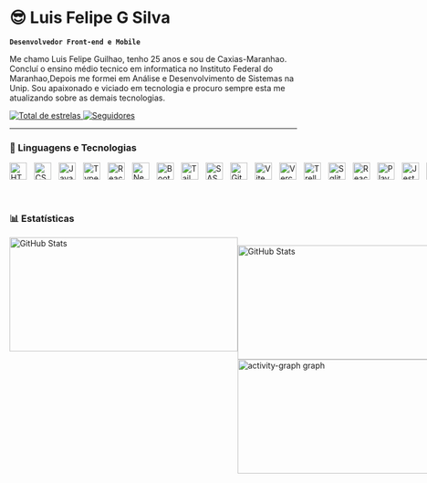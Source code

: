 # 😎 Luis Felipe G Silva

**`Desenvolvedor Front-end e Mobile`**

Me chamo Luis Felipe Guilhao, tenho 25 anos e sou de Caxias-Maranhao. Concluí o ensino médio tecnico em informatica no Instituto Federal do Maranhao,Depois me formei em Análise e Desenvolvimento de Sistemas na Unip. Sou apaixonado e viciado em tecnologia e procuro sempre esta me atualizando sobre as demais tecnologias.

<p align="left"> 
    <a href="https://github.com/PhelipeG?tab=repositories&sort=stargazers">
        <img 
            alt="Total de estrelas" 
            title="Total de estrelas GitHub" 
            src="https://custom-icon-badges.demolab.com/github/stars/PhelipeG?color=55960c&style=for-the-badge&labelColor=488207&logo=star&label=estrelas"
        />
    </a>
    <a href="https://github.com/PhelipeG?tab=followers">
        <img 
            alt="Seguidores" 
            title="Me siga no GitHub" 
            src="https://custom-icon-badges.demolab.com/github/followers/PhelipeG?color=236ad3&labelColor=1155ba&style=for-the-badge&logo=github&label=Seguidores&logoColor=white"
        />
    </a>
</p>

---

### 🤖 Linguagens e Tecnologias

<div style="display:flex;">
<img 
    align="left" 
    alt="HTML"
    title="HTML" 
    width="30px" 
    style="padding-right: 10px;" 
    src="https://cdn.jsdelivr.net/gh/devicons/devicon@latest/icons/html5/html5-original.svg" 
/>
<img 
    align="left" 
    alt="CSS" 
    title="CSS"
    width="30px" 
    style="padding-right: 10px;" 
    src="https://cdn.jsdelivr.net/gh/devicons/devicon@latest/icons/css3/css3-original.svg" 
/>
<img 
    align="left" 
    alt="JavaScript" 
    title="JavaScript"
    width="30px" 
    style="padding-right: 10px;" 
    src="https://cdn.jsdelivr.net/gh/devicons/devicon@latest/icons/javascript/javascript-original.svg" 
/>
<img 
    align="left" 
    alt="TypeScript"
    title="TypeScript" 
    width="30px" 
    style="padding-right: 10px;" 
    src="https://cdn.jsdelivr.net/gh/devicons/devicon@latest/icons/typescript/typescript-original.svg" 
/>
<img 
    align="left" 
    alt="React"
    title="React" 
    width="30px" 
    style="padding-right: 10px;" 
    src="https://cdn.jsdelivr.net/gh/devicons/devicon@latest/icons/react/react-original.svg" 
/>
<img 
    align="left" 
    alt="Next.js" 
    title="Next.js"
    width="30px" 
    style="padding-right: 10px;" 
    src="https://cdn.jsdelivr.net/gh/devicons/devicon@latest/icons/nextjs/nextjs-original.svg" 
/>
<img 
    align="left" 
    alt="Bootstrap"
    title="Bootstrap" 
    width="30px" 
    style="padding-right: 10px;" 
    src="https://cdn.jsdelivr.net/gh/devicons/devicon@latest/icons/bootstrap/bootstrap-original.svg" 
/>
<img 
    align="left" 
    alt="Tailwind" 
    title="Tailwind"
    width="30px" 
    style="padding-right: 10px;" 
    src="https://cdn.jsdelivr.net/gh/devicons/devicon@latest/icons/tailwindcss/tailwindcss-original.svg" 
/>
<img 
    align="left" 
    alt="SASS" 
    title="SASS"
    width="30px" 
    style="padding-right: 10px;" 
    src="https://cdn.jsdelivr.net/gh/devicons/devicon@latest/icons/sass/sass-original.svg" 
/>  
<img 
    align="left" 
    alt="Git" 
    title="Git"
    width="30px" 
    style="padding-right: 10px;" 
    src="https://cdn.jsdelivr.net/gh/devicons/devicon@latest/icons/git/git-original.svg" 
/>
<img 
    align="left" 
    alt="Vite" 
    title="Vite"
    width="30px" 
    style="padding-right: 10px;" 
   src="https://cdn.jsdelivr.net/gh/devicons/devicon@latest/icons/vitejs/vitejs-original.svg"
 />
<img
    align="left" 
    alt="Vercel" 
    title="Vercel"
    width="30px" 
    style="padding-right: 10px;" 
    src="https://cdn.jsdelivr.net/gh/devicons/devicon@latest/icons/vercel/vercel-original-wordmark.svg"     
  />
<img
align="left"
alt="Trello"
title="Trello"
width="30px"
style="padding-right: 10px;"
src="https://cdn.jsdelivr.net/gh/devicons/devicon@latest/icons/trello/trello-original.svg"
/>
<img
align="left"
alt="Sqlite"
title="Sqlite"
width="30px"
style="padding-right: 10px;" 
src="https://cdn.jsdelivr.net/gh/devicons/devicon@latest/icons/sqlite/sqlite-original.svg"
 />
 <img
 align="left"
alt="React Navigation"
title="React Navigation"
width="30px"
style="padding-right: 10px;"  
src="https://cdn.jsdelivr.net/gh/devicons/devicon@latest/icons/reactnavigation/reactnavigation-original.svg"
/>
<img
align="left"
alt="PlayWright"
title="PlayWright"
width="30px"
style="padding-right: 10px;" 
src="https://cdn.jsdelivr.net/gh/devicons/devicon@latest/icons/playwright/playwright-original.svg"
/>
<img
align="left"
alt="Jest"
title="Jest"
width="30px"
style="padding-right: 10px;" 
src="https://cdn.jsdelivr.net/gh/devicons/devicon@latest/icons/jest/jest-plain.svg" 
/>
<img
align="left"
alt="Firebase"
title="Firebase"
width="30px"
style="padding-right: 10px;" 
 src="https://cdn.jsdelivr.net/gh/devicons/devicon@latest/icons/firebase/firebase-plain-wordmark.svg" 
/>
<img
align="left"
alt="Angular"
title="Angular"
width="30px"
style="padding-right: 10px;" 
src="https://cdn.jsdelivr.net/gh/devicons/devicon@latest/icons/angular/angular-original.svg" 
/>

</div>
<br/>
<br/>

### 📊 Estatísticas

<div style="display:flex;">
  <img 
    alt="GitHub Stats" 
    height="200"
    width="400" 
    src="https://github-readme-stats.vercel.app/api?username=PhelipeG&show_icons=true&theme=tokyonight&include_all_commits=true&locale=pt-br" 
  />

<img 
      alt="GitHub Stats" 
      height="200"
      width="400"  
      src="https://github-readme-stats.vercel.app/api/top-langs/?username=PhelipeG&theme=tokyonight&layout=compact&custom_title=Tecnologias&langs_count=9" 
  />
<img
  height="200"
    width="400" 
  src="https://github-readme-activity-graph.vercel.app/graph?username=PhelipeG&radius=16&theme=github-compact&area=true&order=5&hide_title=false&hide_border=true"  alt="activity-graph graph"  />

</div>
